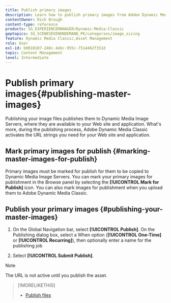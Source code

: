```yaml
---
title: Publish primary images
description: Learn how to publish primary images from Adobe Dynamic Media Classic.
contentOwner: Rick Brough
content-type: reference
products: SG_EXPERIENCEMANAGER/Dynamic-Media-Classic
geptopics: SG_SCENESEVENONDEMAND_PK/categories/image_sizing
feature: Dynamic Media Classic,Asset Management
role: User
exl-id: b0010107-248c-4ebc-955c-7514462f351d
topic: Content Management
level: Intermediate
---
```

# Publish primary images{#publishing-master-images}

Publishing your image files publishes them to Dynamic Media Image Servers, where they are available to your Web site and application. What's more, during the publishing process, Adobe Dynamic Media Classic activates the URL strings you need for your Web site and application.

## Mark primary images for publish {#marking-master-images-for-publish}

Primary images must be marked for publish for them to be copied to Dynamic Media Image Servers. You can mark your primary images for publishment in the Browse panel by selecting the **[!UICONTROL Mark for Publish]** icon. You can also mark images for publishment when you upload them to Adobe Dynamic Media Classic.

## Publish your primary images {#publishing-your-master-images}

1. On the Global Navigation bar, select **[!UICONTROL Publish]**. On the Publishing dialog box, select a When option (**[!UICONTROL One-Time]** or **[!UICONTROL Recurring]**), then optionally enter a name for the publishing job

1. Select **[!UICONTROL Submit Publish]**.

>[!NOTE]
>
>The URL is not active until you publish the asset.

>[!MORELIKETHIS]
>
>* [Publish files](publishing-files.md#publishing_files)
